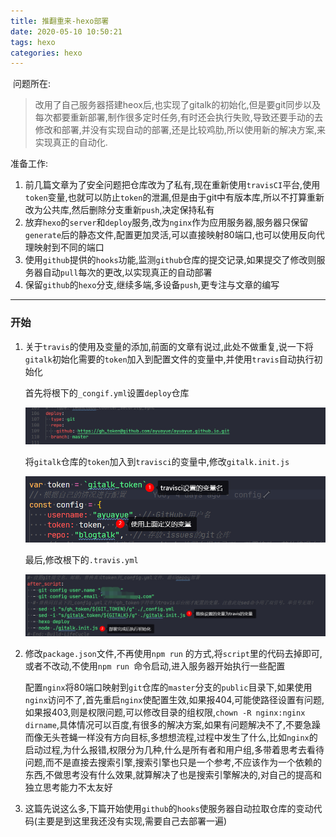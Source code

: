 ```yaml
---
title: 推翻重来-hexo部署
date: 2020-05-10 10:50:21
tags: hexo
categories: hexo
---
```


​	问题所在:

> 改用了自己服务器搭建heox后,也实现了gitalk的初始化,但是要git同步以及每次都要重新部署,制作很多定时任务,有时还会执行失败,导致还要手动的去修改和部署,并没有实现自动的部署,还是比较鸡肋,所以使用新的解决方案,来实现真正的自动化.

<!--more-->

准备工作:

1. 前几篇文章为了安全问题把仓库改为了私有,现在重新使用`travisCI`平台,使用`token`变量,也就可以防止`token`的泄漏,但是由于git中有版本库,所以不打算重新改为公共库,然后删除分支重新`push`,决定保持私有
2. 放弃`hexo`的`server`和`deploy`服务,改为`nginx`作为应用服务器,服务器只保留`generate`后的静态文件,配置更加灵活,可以直接映射80端口,也可以使用反向代理映射到不同的端口
3. 使用`github`提供的`hooks`功能,监测`github`仓库的提交记录,如果提交了修改则服务器自动`pull`每次的更改,以实现真正的自动部署
4. 保留`github`的`hexo`分支,继续多端,多设备`push`,更专注与文章的编写

----

### 开始

1. 关于`travis`的使用及变量的添加,前面的文章有说过,此处不做重复,说一下将`gitalk`初始化需要的`token`加入到配置文件的变量中,并使用`travis`自动执行初始化

   首先将根下的`_congif.yml`设置`deploy`仓库

   ![1589080623114](hexo-01/1589080623114.png)	

   将`gitalk`仓库的`token`加入到`travisci`的变量中,修改`gitalk.init.js`

   ![1589080894907](hexo-01/1589080894907.png)

   最后,修改根下的`.travis.yml`

   ![1589081052699](hexo-01/1589081052699.png)

2. 修改`package.json`文件,不再使用`npm run` 的方式,将`script`里的代码去掉即可,或者不改动,不使用`npm run `命令启动,进入服务器开始执行一些配置

   配置`nginx`将80端口映射到`git`仓库的`master`分支的`public`目录下,如果使用`nginx`访问不了,首先重启`nginx`使配置生效,如果报404,可能使路径设置有问题,如果报403,则是权限问题,可以修改目录的组权限,`chown -R nginx:nginx  dirname`,具体情况可以百度,有很多的解决方案,如果有问题解决不了,不要急躁而像无头苍蝇一样没有方向目标,多想想流程,过程中发生了什么,比如`nginx`的启动过程,为什么报错,权限分为几种,什么是所有者和用户组,多带着思考去看待问题,而不是直接去搜索引擎,搜索引擎也只是一个参考,不应该作为一个依赖的东西,不做思考没有什么效果,就算解决了也是搜索引擎解决的,对自己的提高和独立思考能力不太友好

3. 这篇先说这么多,下篇开始使用`github`的`hooks`使服务器自动拉取仓库的变动代码(主要是到这里我还没有实现,需要自己去部署一遍)

